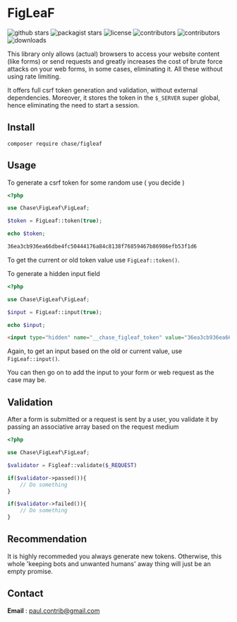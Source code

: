 # FigLeaF
![github stars](https://img.shields.io/github/stars/phrenotype/figleaf?style=social)
![packagist stars](https://img.shields.io/packagist/stars/chase/figleaf)
![license](https://img.shields.io/github/license/phrenotype/figleaf)
![contributors](https://img.shields.io/github/contributors/phrenotype/figleaf)
![contributors](https://img.shields.io/github/languages/code-size/phrenotype/figleaf)
![downloads](https://img.shields.io/packagist/dm/chase/figleaf)  

This library only allows (actual) browsers to access your website content (like forms) or send requests and greatly increases the cost of brute force attacks on your web forms, in some cases, eliminating it. All these without using rate limiting. 

It offers full csrf token generation and validation, without external dependencies. Moreover, it stores the token in the `$_SERVER` super global, hence eliminating the need to start a session.

## Install  
`composer require chase/figleaf`  

## Usage

To generate a csrf token for some random use ( you decide )  

```php
<?php

use Chase\FigLeaf\FigLeaf;

$token = FigLeaf::token(true);

echo $token;
```

```html
36ea3cb936ea66dbe4fc50444176a84c8138f76859467b86986efb53f1d6
```

To get the current or old token value use `FigLeaf::token()`.  


To generate a hidden input field  

```php
<?php

use Chase\FigLeaf\FigLeaf;

$input = FigLeaf::input(true);

echo $input;
```  

```html
<input type="hidden" name="__chase_figleaf_token" value="36ea3cb936ea66dbe4fc50444176a84c8138f76859467b86986efb53f1d6"/>
```  
Again, to get an input based on the old or current value, use `FigLeaf::input()`.

You can then go on to add the input to your form or web request as the case may be.

## Validation

After a form is submitted or a request is sent by a user, you validate it by passing an associative array based on the request medium  
  
```php
<?php

use Chase\FigLeaf\FigLeaf;

$validator = Figleaf::validate($_REQUEST)

if($validator->passed()){
    // Do something
}

if($validator->failed()){
    // Do something
}

```  

## Recommendation  
It is highly recommeded you always generate new tokens. Otherwise, this whole 'keeping bots and unwanted humans' away thing will just be an empty promise.

## Contact  
**Email** : paul.contrib@gmail.com

